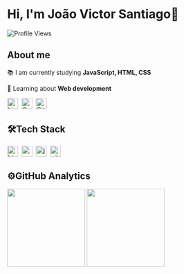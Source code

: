 # Hi, I'm João Victor Santiago💚

![Profile Views](https://komarev.com/ghpvc/?username=jvsantiago-dev&theme=merko&color=green&style=flat&label=Profile+Views)

## About me

<p>📚 I am currently studying <strong>JavaScript, HTML, CSS</strong></p>
<p>🌱 Learning about <strong>Web development</strong></p>

<a href="https://www.linkedin.com/in/jvsantiago-dev" target="_blank"><img src="https://img.shields.io/badge/LinkedIn-0077B5?style=flat&logo=linkedin&logoColor=white" alt="LinkedIn Badge" height="25"></a>&nbsp;
<a href="mailto:jvsanttiago@gmail.com@gmail.com" target="_blank"><img src="https://img.shields.io/badge/Gmail-D14836?style=flat&logo=gmail&logoColor=white" alt="Gmail Badge" height="25"></a>&nbsp;
<a href="https://www.github.com/jvsantiago-dev" target="_blank"><img src="https://img.shields.io/badge/GitHub-100000?style=flat&logo=github&logoColor=white" alt="GitHub Badge" height="25"></a>&nbsp;

## 🛠️Tech Stack

<img src="https://img.shields.io/badge/Html5-05122A?style=flat&logo=html5" alt="html5 Badge" height="25">&nbsp;
<img src="https://img.shields.io/badge/Css3-05122A?style=flat&logo=css3" alt="css3 Badge" height="25">&nbsp;
<img src="https://img.shields.io/badge/Javascript-05122A?style=flat&logo=javascript" alt="javascript Badge" height="25">&nbsp;
<img src="https://img.shields.io/badge/Git-05122A?style=flat&logo=git" alt="git Badge" height="25">&nbsp;

## ⚙️GitHub Analytics

<div>
<img height="180em" src="https://github-readme-stats.vercel.app/api?username=jvsantiago-dev&theme=merko&show_icons=true&count_private=true">
<img height="180em" src="https://github-readme-stats.vercel.app/api/top-langs/?username=jvsantiago-dev&theme=merko&layout=compact&langs_count=5">
</div>
